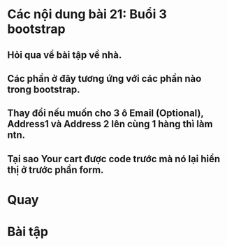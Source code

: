 # Các nội dung bài 21: Buổi 3 bootstrap
## Hỏi qua về bài tập về nhà.
## Các phần ở đây tương ứng với các phần nào trong bootstrap.
## Thay đổi nếu muốn cho 3 ô Email (Optional), Address1 và Address 2 lên cùng 1 hàng thì làm ntn.
## Tại sao Your cart được code trước mà nó lại hiển thị ở trước phần form.

# Quay

# Bài tập
